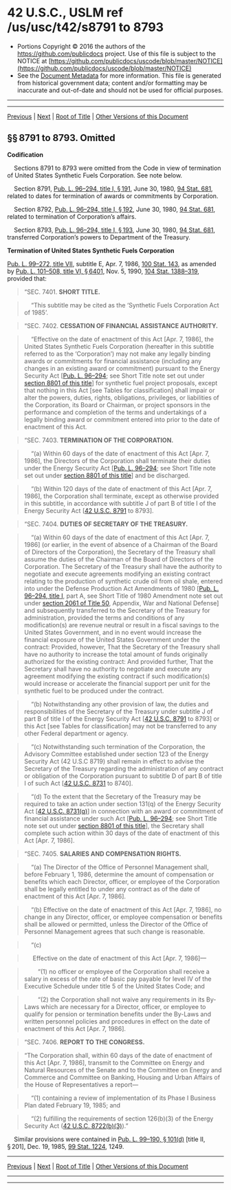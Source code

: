 ---
---

# 42 U.S.C., USLM ref /us/usc/t42/s8791 to 8793

* Portions Copyright © 2016 the authors of the https://github.com/publicdocs project.
  Use of this file is subject to the NOTICE at [https://github.com/publicdocs/uscode/blob/master/NOTICE](https://github.com/publicdocs/uscode/blob/master/NOTICE)
* See the [Document Metadata](././../../../../..//README.md) for more information.
  This file is generated from historical government data; content and/or formatting may be inaccurate and out-of-date and should not be used for official purposes.

----------
----------

[Previous](./../../../../..//us/usc/t42/ch95/schX/m__us_usc_t42_ch95_schX.md) | [Next](./../../../../..//us/usc/t42/ch95/schXI/m__us_usc_t42_ch95_schXI.md) | [Root of Title](./../../../../../) | [Other Versions of this Document](https://publicdocs.github.io/go/links?ns=uslm&ref=%2Fus%2Fusc%2Ft42%2Fs8791+to+8793)

## §§ 8791 to 8793. Omitted

 __Codification__ 

    Sections 8791 to 8793 were omitted from the Code in view of termination of United States Synthetic Fuels Corporation. See note below.

    Section 8791, [Pub. L. 96–294, title I, § 191][/us/pl/96/294/s191], June 30, 1980, [94 Stat. 681][/us/stat/94/681], related to dates for termination of awards or commitments by Corporation.

    Section 8792, [Pub. L. 96–294, title I, § 192][/us/pl/96/294/s192], June 30, 1980, [94 Stat. 681][/us/stat/94/681], related to termination of Corporation’s affairs.

    Section 8793, [Pub. L. 96–294, title I, § 193][/us/pl/96/294/s193], June 30, 1980, [94 Stat. 681][/us/stat/94/681], transferred Corporation’s powers to Department of the Treasury.

 __Termination of United States Synthetic Fuels Corporation__ 

[Pub. L. 99–272, title VII][/us/pl/99/272], subtitle E, Apr. 7, 1986, [100 Stat. 143][/us/stat/100/143], as amended by [Pub. L. 101–508, title VI, § 6401][/us/pl/101/508/s6401], Nov. 5, 1990, [104 Stat. 1388–319][/us/stat/104/1388-319], provided that:

> “SEC. 7401. __SHORT TITLE.__ 

>     “This subtitle may be cited as the ‘Synthetic Fuels Corporation Act of 1985’.

> “SEC. 7402. __CESSATION OF FINANCIAL ASSISTANCE AUTHORITY.__ 

>     “Effective on the date of enactment of this Act \[Apr. 7, 1986\], the United States Synthetic Fuels Corporation (hereafter in this subtitle referred to as the ‘Corporation’) may not make any legally binding awards or commitments for financial assistance (including any changes in an existing award or commitment) pursuant to the Energy Security Act \[[Pub. L. 96–294][/us/pl/96/294]; see Short Title note set out under [section 8801 of this title][/us/usc/t42/s8801]\] for synthetic fuel project proposals, except that nothing in this Act \[see Tables for classification\] shall impair or alter the powers, duties, rights, obligations, privileges, or liabilities of the Corporation, its Board or Chairman, or project sponsors in the performance and completion of the terms and undertakings of a legally binding award or commitment entered into prior to the date of enactment of this Act.

> “SEC. 7403. __TERMINATION OF THE CORPORATION.__ 

>     “(a) Within 60 days of the date of enactment of this Act \[Apr. 7, 1986\], the Directors of the Corporation shall terminate their duties under the Energy Security Act \[[Pub. L. 96–294][/us/pl/96/294]; see Short Title note set out under [section 8801 of this title][/us/usc/t42/s8801]\] and be discharged.

>     “(b) Within 120 days of the date of enactment of this Act \[Apr. 7, 1986\], the Corporation shall terminate, except as otherwise provided in this subtitle, in accordance with subtitle J of part B of title I of the Energy Security Act \[[42 U.S.C. 8791][/us/usc/t42/s8791] to 8793\].

> “SEC. 7404. __DUTIES OF SECRETARY OF THE TREASURY.__ 

>     “(a) Within 60 days of the date of enactment of this Act \[Apr. 7, 1986\] (or earlier, in the event of absence of a Chairman of the Board of Directors of the Corporation), the Secretary of the Treasury shall assume the duties of the Chairman of the Board of Directors of the Corporation. The Secretary of the Treasury shall have the authority to negotiate and execute agreements modifying an existing contract relating to the production of synthetic crude oil from oil shale, entered into under the Defense Production Act Amendments of 1980 \[[Pub. L. 96–294, title I][/us/pl/96/294], part A, see Short Title of 1980 Amendment note set out under [section 2061 of Title 50][/us/usc/t50/s2061], Appendix, War and National Defense\] and subsequently transferred to the Secretary of the Treasury for administration, provided the terms and conditions of any modification(s) are revenue neutral or result in a fiscal savings to the United States Government, and in no event would increase the financial exposure of the United States Government under the contract: Provided, however, That the Secretary of the Treasury shall have no authority to increase the total amount of funds originally authorized for the existing contract: And provided further, That the Secretary shall have no authority to negotiate and execute any agreement modifying the existing contract if such modification(s) would increase or accelerate the financial support per unit for the synthetic fuel to be produced under the contract.

>     “(b) Notwithstanding any other provision of law, the duties and responsibilities of the Secretary of the Treasury under subtitle J of part B of title I of the Energy Security Act \[[42 U.S.C. 8791][/us/usc/t42/s8791] to 8793\] or this Act \[see Tables for classification\] may not be transferred to any other Federal department or agency.

>     “(c) Notwithstanding such termination of the Corporation, the Advisory Committee established under section 123 of the Energy Security Act (42 U.S.C 8719) shall remain in effect to advise the Secretary of the Treasury regarding the administration of any contract or obligation of the Corporation pursuant to subtitle D of part B of title I of such Act \[[42 U.S.C. 8731][/us/usc/t42/s8731] to 8740\].

>     “(d) To the extent that the Secretary of the Treasury may be required to take an action under section 131(q) of the Energy Security Act \[[42 U.S.C. 8731(q)][/us/usc/t42/s8731/q]\] in connection with an award or commitment of financial assistance under such Act \[[Pub. L. 96–294][/us/pl/96/294]; see Short Title note set out under [section 8801 of this title][/us/usc/t42/s8801]\], the Secretary shall complete such action within 30 days of the date of enactment of this Act \[Apr. 7, 1986\].

> “SEC. 7405. __SALARIES AND COMPENSATION RIGHTS.__ 

>     “(a) The Director of the Office of Personnel Management shall, before February 1, 1986, determine the amount of compensation or benefits which each Director, officer, or employee of the Corporation shall be legally entitled to under any contract as of the date of enactment of this Act \[Apr. 7, 1986\].

>     “(b) Effective on the date of enactment of this Act \[Apr. 7, 1986\], no change in any Director, officer, or employee compensation or benefits shall be allowed or permitted, unless the Director of the Office of Personnel Management agrees that such change is reasonable.

>     “(c)

>      Effective on the date of enactment of this Act \[Apr. 7, 1986\]—

>         “(1) no officer or employee of the Corporation shall receive a salary in excess of the rate of basic pay payable for level IV of the Executive Schedule under title 5 of the United States Code; and

>         “(2) the Corporation shall not waive any requirements in its By-Laws which are necessary for a Director, officer, or employee to qualify for pension or termination benefits under the By-Laws and written personnel policies and procedures in effect on the date of enactment of this Act \[Apr. 7, 1986\].

> “SEC. 7406. __REPORT TO THE CONGRESS.__ 

> “The Corporation shall, within 60 days of the date of enactment of this Act \[Apr. 7, 1986\], transmit to the Committee on Energy and Natural Resources of the Senate and to the Committee on Energy and Commerce and Committee on Banking, Housing and Urban Affairs of the House of Representatives a report—

>     “(1) containing a review of implementation of its Phase I Business Plan dated February 19, 1985; and

>     “(2) fulfilling the requirements of section 126(b)(3) of the Energy Security Act ([42 U.S.C. 8722(b)(3)][/us/usc/t42/s8722/b/3]).”

    Similar provisions were contained in [Pub. L. 99–190, § 101(d)][/us/pl/99/190/s101/d] \[title II, § 201\], Dec. 19, 1985, [99 Stat. 1224][/us/stat/99/1224], 1249.

----------

[Previous](./../../../../..//us/usc/t42/ch95/schX/m__us_usc_t42_ch95_schX.md) | [Next](./../../../../..//us/usc/t42/ch95/schXI/m__us_usc_t42_ch95_schXI.md) | [Root of Title](./../../../../../) | [Other Versions of this Document](https://publicdocs.github.io/go/links?ns=uslm&ref=%2Fus%2Fusc%2Ft42%2Fs8791+to+8793)

----------
----------

[/us/pl/96/294/s191]: https://publicdocs.github.io/go/links?ns=uslm&ref=%2Fus%2Fpl%2F96%2F294%2Fs191
[/us/stat/94/681]: https://publicdocs.github.io/go/links?ns=uslm&ref=%2Fus%2Fstat%2F94%2F681
[/us/pl/96/294/s192]: https://publicdocs.github.io/go/links?ns=uslm&ref=%2Fus%2Fpl%2F96%2F294%2Fs192
[/us/stat/94/681]: https://publicdocs.github.io/go/links?ns=uslm&ref=%2Fus%2Fstat%2F94%2F681
[/us/pl/96/294/s193]: https://publicdocs.github.io/go/links?ns=uslm&ref=%2Fus%2Fpl%2F96%2F294%2Fs193
[/us/stat/94/681]: https://publicdocs.github.io/go/links?ns=uslm&ref=%2Fus%2Fstat%2F94%2F681
[/us/pl/99/272]: https://publicdocs.github.io/go/links?ns=uslm&ref=%2Fus%2Fpl%2F99%2F272
[/us/stat/100/143]: https://publicdocs.github.io/go/links?ns=uslm&ref=%2Fus%2Fstat%2F100%2F143
[/us/pl/101/508/s6401]: https://publicdocs.github.io/go/links?ns=uslm&ref=%2Fus%2Fpl%2F101%2F508%2Fs6401
[/us/stat/104/1388-319]: https://publicdocs.github.io/go/links?ns=uslm&ref=%2Fus%2Fstat%2F104%2F1388-319
[/us/pl/96/294]: https://publicdocs.github.io/go/links?ns=uslm&ref=%2Fus%2Fpl%2F96%2F294
[/us/usc/t42/s8801]: https://publicdocs.github.io/go/links?ns=uslm&ref=%2Fus%2Fusc%2Ft42%2Fs8801
[/us/pl/96/294]: https://publicdocs.github.io/go/links?ns=uslm&ref=%2Fus%2Fpl%2F96%2F294
[/us/usc/t42/s8801]: https://publicdocs.github.io/go/links?ns=uslm&ref=%2Fus%2Fusc%2Ft42%2Fs8801
[/us/usc/t42/s8791]: https://publicdocs.github.io/go/links?ns=uslm&ref=%2Fus%2Fusc%2Ft42%2Fs8791
[/us/pl/96/294]: https://publicdocs.github.io/go/links?ns=uslm&ref=%2Fus%2Fpl%2F96%2F294
[/us/usc/t50/s2061]: https://publicdocs.github.io/go/links?ns=uslm&ref=%2Fus%2Fusc%2Ft50%2Fs2061
[/us/usc/t42/s8791]: https://publicdocs.github.io/go/links?ns=uslm&ref=%2Fus%2Fusc%2Ft42%2Fs8791
[/us/usc/t42/s8731]: https://publicdocs.github.io/go/links?ns=uslm&ref=%2Fus%2Fusc%2Ft42%2Fs8731
[/us/usc/t42/s8731/q]: https://publicdocs.github.io/go/links?ns=uslm&ref=%2Fus%2Fusc%2Ft42%2Fs8731%2Fq
[/us/pl/96/294]: https://publicdocs.github.io/go/links?ns=uslm&ref=%2Fus%2Fpl%2F96%2F294
[/us/usc/t42/s8801]: https://publicdocs.github.io/go/links?ns=uslm&ref=%2Fus%2Fusc%2Ft42%2Fs8801
[/us/usc/t42/s8722/b/3]: https://publicdocs.github.io/go/links?ns=uslm&ref=%2Fus%2Fusc%2Ft42%2Fs8722%2Fb%2F3
[/us/pl/99/190/s101/d]: https://publicdocs.github.io/go/links?ns=uslm&ref=%2Fus%2Fpl%2F99%2F190%2Fs101%2Fd
[/us/stat/99/1224]: https://publicdocs.github.io/go/links?ns=uslm&ref=%2Fus%2Fstat%2F99%2F1224


